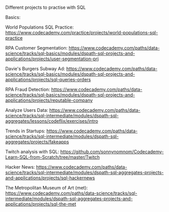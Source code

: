 Different projects to practise with SQL

Basics:

World Populations SQL Practice: https://www.codecademy.com/practice/projects/world-populations-sql-practice

RPA Customer Segmentation: https://www.codecademy.com/paths/data-science/tracks/sql-basics/modules/dspath-sql-projects-and-applications/projects/user-segmentation-prj

Davie's Burgers Subway Ad: https://www.codecademy.com/paths/data-science/tracks/sql-basics/modules/dspath-sql-projects-and-applications/projects/sql-queries-orders

RPA Fraud Detection: https://www.codecademy.com/paths/data-science/tracks/sql-basics/modules/dspath-sql-projects-and-applications/projects/reputable-company


Analyze Users Data: https://www.codecademy.com/paths/data-science/tracks/sql-intermediate/modules/dspath-sql-aggregates/lessons/codeflix/exercises/intro

Trends in Startups: https://www.codecademy.com/paths/data-science/tracks/sql-intermediate/modules/dspath-sql-aggregates/projects/fakeapps

Twitch analysis with SQL: https://github.com/sonnynomnom/Codecademy-Learn-SQL-from-Scratch/tree/master/Twitch

Hacker News: https://www.codecademy.com/paths/data-science/tracks/sql-intermediate/modules/dspath-sql-aggregates-projects-and-applications/projects/sql-hackernews

The Metropolitan Museum of Art (met): https://www.codecademy.com/paths/data-science/tracks/sql-intermediate/modules/dspath-sql-aggregates-projects-and-applications/projects/sql-the-met